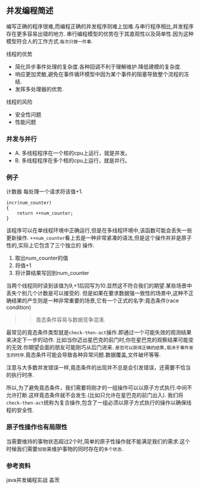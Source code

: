 ## 并发编程简述

编写正确的程序很难,而编程正确的并发程序则难上加难.与串行程序相比,并发程序存在更多容易出错的地方.
串行编程模型的优势在于其直观性以及简单性.因为这种模型符合人的工作方式.`每次只做一件事`.

线程的优势
 
 - 简化异步事件处理的复杂度.各种回调不利于理解维护.降低建模的复杂度.
 - 响应更加灵敏,避免在事件循环模型中因为某个事件的阻塞导致整个流程的冻结.
 - 发挥多处理器的优势.

线程的风险
	
 - 安全性问题
 - 性能问题 

### 并发与并行

 - A. 多线程程序在一个核的cpu上运行，就是并发。
 - B. 多线程程序在多个核的cpu上运行，就是并行。

### 例子

计数器 每处理一个请求将该值+1. 
	
	incr(num_counter)
	{
		return ++num_counter;
	}


该程序可以在单线程环境中正确运行,但是在多线程环境中,该函数可能会丢失一些更新操作.
`++num_counter`看上去是一种非常紧凑的语法,但是这个操作并非是原子性的,实际上它包含了三个独立的
操作.

 1. 取出num_counter的值
 1. 将值+1
 1. 将计算结果写回到num_counter

当两个线程同时读到该值为9,+1后回写为10.显然这不符合我们的期望.某些场景中丢失个别几个计数是可以接受的.
但是如果在要求数据强一致性的场景中,这种不正确结果的产生则是一种非常重要的场景,它有一个正式的名字:竟态条件(race condition)

>>竟态条件容易与数据竞争混淆.

最常见的竟态条件类型就是`check-then-act`操作.即通过一个可能失效的观测结果来决定下一步的动作.
比如当你迈出星巴克的前门时,你在星巴克的观察结果可能变的无效.你期望会面的朋友可能刚巧从后门进来.
`是否可以获得正确的结果,取决于事件发生的时序`.竟态条件可能会导致各种异常问题.数据覆盖,文件破坏等等.

注意与大多数并发错误一样,竟态条件的出现并不总是会引发错误，还需要不恰当的执行时序.

所以,为了避免竟态条件，我们需要将刚才的一组操作可以以原子方式执行.中间不允许打断.这样竟态条件就不会发生.(比如只允许在星巴克的前门出入). 我们将`check-then-act`统称为复合操作,包含了一组必须以原子方式执行的操作以确保线程的安全性.


### 原子性操作也有局限性

当需要维持的事物状态超过2个时,简单的原子性操作就不能满足我们的需求.这个时候我们需要`加锁`来维护事物的同时存在的`多个状态`.

### 参考资料

java并发编程实战 盖茨

